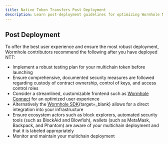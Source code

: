 ```yaml
---
title: Native Token Transfers Post Deployment
description: Learn post-deployment guidelines for optimizing Wormhole NTT, which include testing, security, frontend integration, ecosystem coordination, and monitoring.
---
```


## Post Deployment

To offer the best user experience and ensure the most robust deployment, Wormhole contributors recommend the following after you have deployed NTT:

- Implement a robust testing plan for your multichain token before launching
- Ensure comprehensive, documented security measures are followed regarding custody of contract ownership, control of keys, and access control roles
- Consider a streamlined, customizable frontend such as [Wormhole Connect](https://docs.wormhole.com/wormhole/wormhole-connect/overview) for an optimized user experience
- Alternatively the [Wormhole SDK](https://docs.wormhole.com/wormhole/reference/sdk-docs){target=\_blank} allows for a direct integration into your infrastructure
- Ensure ecosystem actors such as block explorers, automated security tools (such as BlockAid and Blowfish), wallets (such as MetaMask, Backpack, and Phantom) are aware of your multichain deployment and that it is labeled appropriately
- Monitor and maintain your multichain deployment